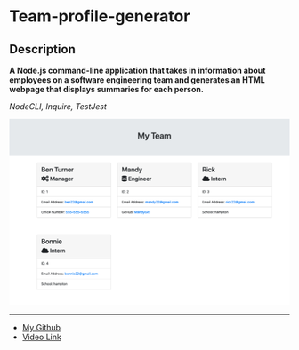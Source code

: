 # Team-profile-generator

## Description

**A Node.js command-line application that takes in information about employees on a software engineering team and generates an HTML webpage that displays summaries for each person.**

_NodeCLI, Inquire, TestJest_

![Cover](/team-profile.png)

---

- [My Github](https://github.com/MCannon33/team-profile-generator)
- [Video Link](https://vimeo.com/538507818)
